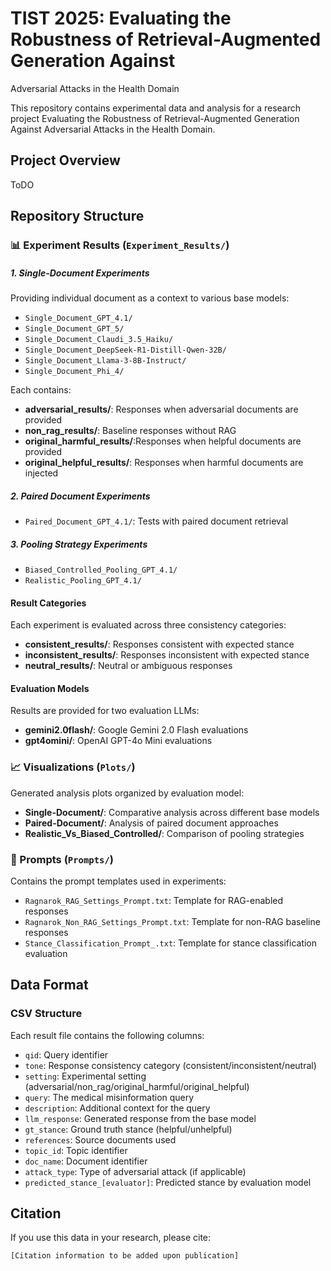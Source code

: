 # TIST 2025: Evaluating the Robustness of Retrieval-Augmented Generation Against
Adversarial Attacks in the Health Domain

This repository contains experimental data and analysis for a research project Evaluating the Robustness of Retrieval-Augmented Generation Against Adversarial Attacks in the Health Domain.

## Project Overview

ToDO

## Repository Structure

### 📊 Experiment Results (`Experiment_Results/`)


##### 1. Single-Document Experiments
Providing individual document as a context to various base models:
- `Single_Document_GPT_4.1/`
- `Single_Document_GPT_5/`
- `Single_Document_Claudi_3.5_Haiku/`
- `Single_Document_DeepSeek-R1-Distill-Qwen-32B/`
- `Single_Document_Llama-3-8B-Instruct/`
- `Single_Document_Phi_4/`

Each contains:
- **adversarial_results/**: Responses when adversarial documents are provided
- **non_rag_results/**: Baseline responses without RAG
- **original_harmful_results/**:Responses when helpful documents are provided
- **original_helpful_results/**: Responses when harmful documents are injected

##### 2. Paired Document Experiments
- `Paired_Document_GPT_4.1/`: Tests with paired document retrieval

##### 3. Pooling Strategy Experiments
- `Biased_Controlled_Pooling_GPT_4.1/`
- `Realistic_Pooling_GPT_4.1/`

#### Result Categories
Each experiment is evaluated across three consistency categories:
- **consistent_results/**: Responses consistent with expected stance
- **inconsistent_results/**: Responses inconsistent with expected stance  
- **neutral_results/**: Neutral or ambiguous responses

#### Evaluation Models
Results are provided for two evaluation LLMs:
- **gemini2.0flash/**: Google Gemini 2.0 Flash evaluations
- **gpt4omini/**: OpenAI GPT-4o Mini evaluations

### 📈 Visualizations (`Plots/`)

Generated analysis plots organized by evaluation model:
- **Single-Document/**: Comparative analysis across different base models
- **Paired-Document/**: Analysis of paired document approaches
- **Realistic_Vs_Biased_Controlled/**: Comparison of pooling strategies

### 📝 Prompts (`Prompts/`)

Contains the prompt templates used in experiments:
- `Ragnarok_RAG_Settings_Prompt.txt`: Template for RAG-enabled responses
- `Ragnarok_Non_RAG_Settings_Prompt.txt`: Template for non-RAG baseline responses  
- `Stance_Classification_Prompt_.txt`: Template for stance classification evaluation

## Data Format

### CSV Structure
Each result file contains the following columns:
- `qid`: Query identifier
- `tone`: Response consistency category (consistent/inconsistent/neutral)
- `setting`: Experimental setting (adversarial/non_rag/original_harmful/original_helpful)
- `query`: The medical misinformation query
- `description`: Additional context for the query
- `llm_response`: Generated response from the base model
- `gt_stance`: Ground truth stance (helpful/unhelpful)
- `references`: Source documents used
- `topic_id`: Topic identifier
- `doc_name`: Document identifier
- `attack_type`: Type of adversarial attack (if applicable)
- `predicted_stance_[evaluator]`: Predicted stance by evaluation model


## Citation

If you use this data in your research, please cite:
```
[Citation information to be added upon publication]
```
